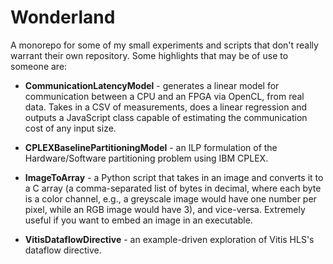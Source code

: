 # Wonderland

A monorepo for some of my small experiments and scripts that don't really warrant their own repository. Some highlights that may be of use to someone are:

* **CommunicationLatencyModel** - generates a linear model for communication between a CPU and an FPGA via OpenCL, from real data. Takes in a CSV of measurements, does a linear regression and outputs a JavaScript class capable of estimating the communication cost of any input size.

* **CPLEXBaselinePartitioningModel** - an ILP formulation of the Hardware/Software partitioning problem using IBM CPLEX.

* **ImageToArray** - a Python script that takes in an image and converts it to a C array (a comma-separated list of bytes in decimal, where each byte is a color channel, e.g., a greyscale image would have one number per pixel, while an RGB image would have 3), and vice-versa. Extremely useful if you want to embed an image in an executable.

* **VitisDataflowDirective** - an example-driven exploration of Vitis HLS's dataflow directive.
